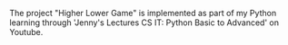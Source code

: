 The project "Higher Lower Game" is implemented as part of my Python learning through 'Jenny's Lectures CS IT: Python Basic to Advanced' on Youtube.
